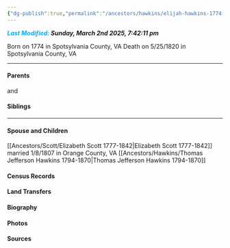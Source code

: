 ```yaml
---
{"dg-publish":true,"permalink":"/ancestors/hawkins/elijah-hawkins-1774-1820/","tags":["Elijah-Hawkins"]}
---
```


***<font color="#00b0f0">Last Modified:</font> Sunday, March 2nd 2025, 7:42:11 pm***

Born on  1774 in Spotsylvania County, VA
Death on 5/25/1820 in Spotsylvania County, VA
   
---
#### Parents

<!-- Link to father --> and <!-- Link to mother-->
#### Siblings
<!-- Link to sibling -->

---
#### Spouse and Children
[[Ancestors/Scott/Elizabeth Scott 1777-1842\|Elizabeth Scott 1777-1842]] married 1/8/1807 in Orange County, VA
[[Ancestors/Hawkins/Thomas Jefferson Hawkins 1794-1870\|Thomas Jefferson Hawkins 1794-1870]]

#### Census Records

#### Land Transfers

#### Biography

#### Photos

#### Sources

